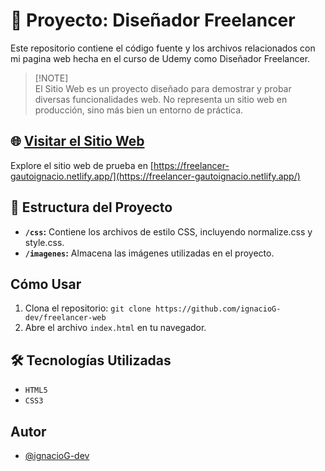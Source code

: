 # 🚀 Proyecto: Diseñador Freelancer

Este repositorio contiene el código fuente y los archivos relacionados con mi pagina web hecha en el curso de Udemy como Diseñador Freelancer.

> [!NOTE]\
> El Sitio Web es un proyecto diseñado para demostrar y probar diversas funcionalidades web. No representa un sitio web en producción, sino más bien un entorno de práctica.
> 
## 🌐 [Visitar el Sitio Web](https://freelancer-gautoignacio.netlify.app/)

Explore el sitio web de prueba en [https://freelancer-gautoignacio.netlify.app/](https://freelancer-gautoignacio.netlify.app/) 


## 📂 Estructura del Proyecto

- **`/css`:** Contiene los archivos de estilo CSS, incluyendo normalize.css y style.css.
- **`/imagenes`:** Almacena las imágenes utilizadas en el proyecto.

##  Cómo Usar

1. Clona el repositorio: `git clone https://github.com/ignacioG-dev/freelancer-web`
2. Abre el archivo `index.html` en tu navegador.

## 🛠️ Tecnologías Utilizadas

- `HTML5`
- `CSS3`

## Autor

- [@ignacioG-dev](https://github.com/ignacioG-dev)

